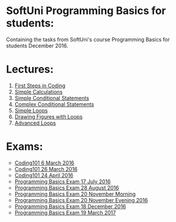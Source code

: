 # SoftUni Programming Basics for students:
<p>Containing the tasks from SoftUni's course Programming Basics for students December 2016.</p>

<h1>Lectures:</h1>

<ol type="1">
  <li><a href="https://github.com/radoslavvv/SoftUni/tree/master/Programming%20Basics%20For%20Students%20-%20December%202016/Homework/01.FirstStepsInCoding">First Steps in Coding</a> </li>
  <li><a href="https://github.com/radoslavvv/SoftUni/tree/master/Programming%20Basics%20For%20Students%20-%20December%202016/Homework/02.SimpleCalculations">Simple Calculations </a></li>
  <li><a href="https://github.com/radoslavvv/SoftUni/tree/master/Programming%20Basics%20For%20Students%20-%20December%202016/Homework/03.SimpleConditionalStatements">Simple Conditional Statements</a> </li>
  <li><a href="https://github.com/radoslavvv/SoftUni/tree/master/Programming%20Basics%20For%20Students%20-%20December%202016/Homework/04.ComplexConditionalStatements">Complex Conditional Statements</a> </li>
  <li><a href="https://github.com/radoslavvv/SoftUni/tree/master/Programming%20Basics%20For%20Students%20-%20December%202016/Homework/05.SimpleLoops">Simple Loops</a> </li>
  <li><a href="https://github.com/radoslavvv/SoftUni/tree/master/Programming%20Basics%20For%20Students%20-%20December%202016/Homework/06.DrawingFiguresWithLoops">Drawing Figures with Loops</a> </li>
  <li><a href="https://github.com/radoslavvv/SoftUni/tree/master/Programming%20Basics%20For%20Students%20-%20December%202016/Homework/07.AdvancedLoops">Advanced Loops</a></li>
</ol>

<h1>Exams:</h1>

<ul type="circle">
    <li><a href="https://github.com/radoslavvv/SoftUni/tree/master/Programming%20Basics%20For%20Students%20-%20December%202016/Exams/Coding101%20-%206%20March%202016">Coding101 6 March 2016</a> </li>
    <li><a href="https://github.com/radoslavvv/SoftUni/tree/master/Programming%20Basics%20For%20Students%20-%20December%202016/Exams/Coding101%20-%2026%20March%202016">Coding101 26 March 2016</a> </li>
    <li><a href="https://github.com/radoslavvv/SoftUni/tree/master/Programming%20Basics%20For%20Students%20-%20December%202016/Exams/Coding101%20-%2024%20April%202016">Coding101 24 April 2016</a> </li>
    <li><a href="https://github.com/radoslavvv/SoftUni/tree/master/Programming%20Basics%20For%20Students%20-%20December%202016/Exams/Programming%20Basics%20Exam%20-%2017%20July%202016">Programming Basics Exam 17 July 2016</a> </li>
    <li><a href="https://github.com/radoslavvv/SoftUni/tree/master/Programming%20Basics%20For%20Students%20-%20December%202016/Exams/Programming%20Basics%20Exam%20-%2028%20August%202016">Programming Basics Exam 28 August 2016</a> </li>
    <li><a href="https://github.com/radoslavvv/SoftUni/tree/master/Programming%20Basics%20For%20Students%20-%20December%202016/Exams/Programming%20Basics%20Exam%20-%2020%20November%20Morning%202016">Programming Basics Exam 20 November Morning</a> </li>
    <li><a href="https://github.com/radoslavvv/SoftUni/tree/master/Programming%20Basics%20For%20Students%20-%20December%202016/Exams/Programming%20Basics%20Exam%20-%2020%20November%20Evening%202016">Programming Basics Exam 20 November Evening 2016</a> </li>
    <li><a href="https://github.com/radoslavvv/SoftUni/tree/master/Programming%20Basics%20For%20Students%20-%20December%202016/Exams/Programming%20Basics%20Exam%20-%2018%20December%202016">Programming Basics Exam 18 December 2016</a></li>
    <li><a href="https://github.com/radoslavvv/SoftUni/tree/master/Programming%20Basics%20For%20Students%20-%20December%202016/Exams/Programming%20Basics%20Exam%20-%2019%20March%202017">Programming Basics Exam 19 March 2017</a></li>
   
</ul>
